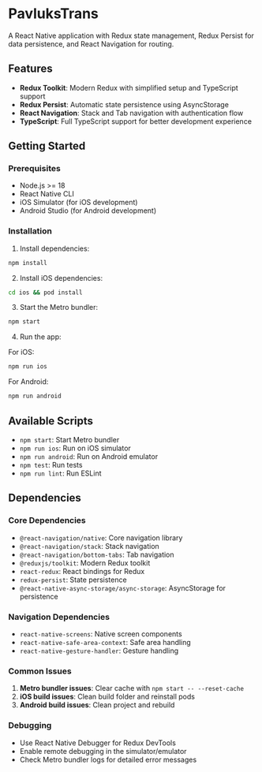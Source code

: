 # PavluksTrans

A React Native application with Redux state management, Redux Persist for data persistence, and React Navigation for routing.

## Features

- **Redux Toolkit**: Modern Redux with simplified setup and TypeScript support
- **Redux Persist**: Automatic state persistence using AsyncStorage
- **React Navigation**: Stack and Tab navigation with authentication flow
- **TypeScript**: Full TypeScript support for better development experience

## Getting Started

### Prerequisites

- Node.js >= 18
- React Native CLI
- iOS Simulator (for iOS development)
- Android Studio (for Android development)

### Installation

1. Install dependencies:

```bash
npm install
```

2. Install iOS dependencies:

```bash
cd ios && pod install
```

3. Start the Metro bundler:

```bash
npm start
```

4. Run the app:

For iOS:

```bash
npm run ios
```

For Android:

```bash
npm run android
```

## Available Scripts

- `npm start`: Start Metro bundler
- `npm run ios`: Run on iOS simulator
- `npm run android`: Run on Android emulator
- `npm test`: Run tests
- `npm run lint`: Run ESLint

## Dependencies

### Core Dependencies

- `@react-navigation/native`: Core navigation library
- `@react-navigation/stack`: Stack navigation
- `@react-navigation/bottom-tabs`: Tab navigation
- `@reduxjs/toolkit`: Modern Redux toolkit
- `react-redux`: React bindings for Redux
- `redux-persist`: State persistence
- `@react-native-async-storage/async-storage`: AsyncStorage for persistence

### Navigation Dependencies

- `react-native-screens`: Native screen components
- `react-native-safe-area-context`: Safe area handling
- `react-native-gesture-handler`: Gesture handling

### Common Issues

1. **Metro bundler issues**: Clear cache with `npm start -- --reset-cache`
2. **iOS build issues**: Clean build folder and reinstall pods
3. **Android build issues**: Clean project and rebuild

### Debugging

- Use React Native Debugger for Redux DevTools
- Enable remote debugging in the simulator/emulator
- Check Metro bundler logs for detailed error messages
